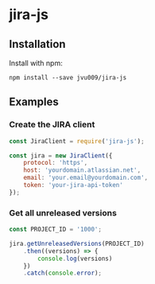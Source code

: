 # jira-js

## Installation

Install with npm:

```
npm install --save jvu009/jira-js
```

## Examples

### Create the JIRA client

```js
const JiraClient = require('jira-js');

const jira = new JiraClient({
    protocol: 'https',
    host: 'yourdomain.atlassian.net',
    email: 'your.email@yourdomain.com',
    token: 'your-jira-api-token'
});
```

### Get all unreleased versions

```js
const PROJECT_ID = '1000';

jira.getUnreleasedVersions(PROJECT_ID)
    .then((versions) => {
        console.log(versions)
    })
    .catch(console.error);
```
